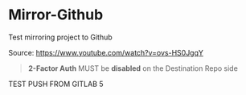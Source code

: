 # Mirror-Github

Test mirroring project to Github

Source:
https://www.youtube.com/watch?v=ovs-HS0JgqY

> **2-Factor Auth** MUST be **disabled** on the Destination Repo side

TEST PUSH FROM GITLAB 5
